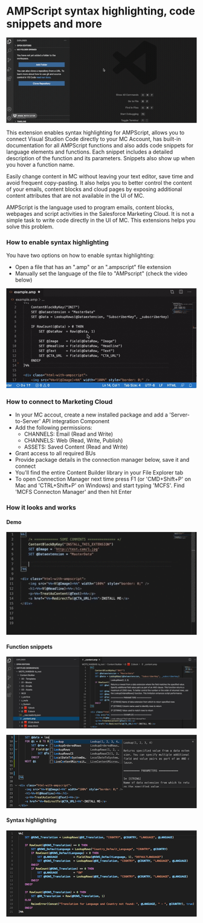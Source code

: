 # AMPScript syntax highlighting, code snippets and more

![AMPScript](https://raw.githubusercontent.com/Bizcuit/vscode-ampscript/master/images/mcfs.gif)

This extension enables syntax highlighting for AMPScript, allows you to connect Visual Studion Code directly to your MC Account, has built-in documentation for all AMPScript functions and also adds code snippets for language elements and functions. Each snippet includes a detailed description of the function and its parameters. Snippets also show up when you hover a function name.

Easily change content in MC without leaving your text editor, save time and avoid frequent copy-pasting. It also helps you to better control the content of your emails, content blocks and cloud pages by exposing additional content attributes that are not available in the UI of MC.

AMPScript is the language used to program emails, content blocks, webpages and script activities in the Salesforce Marketing Cloud. It is not a simple task to write code directly in the UI of MC. This extensions helps you solve this problem.


### How to enable syntax highlighting

You have two options on how to enable syntax highlighting:

* Open a file that has an ".amp" or an ".ampscript" file extension
* Manually set the language of the file to "AMPscript" (check the video below)

![AMPScript](https://raw.githubusercontent.com/Bizcuit/vscode-ampscript/master/images/screenshot_video_howto.gif)


### How to connect to Marketing Cloud

* In your MC accout, create a new installed package and add a 'Server-to-Server' API integration Component
* Add the following permissions:
	* CHANNELS: Email (Read and Write)
	* CHANNELS: Web (Read, Write, Publish)
	* ASSETS: Saved Content (Read and Write)
* Grant access to all required BUs
* Provide package details in the connection manager below, save it and connect
* You'll find the entire Content Builder library in your File Explorer tab
* To open Connection Manager next time press F1 (or 'CMD+Shift+P' on Mac and 'CTRL+Shift+P' on Windows) and start typing 'MCFS'. Find 'MCFS Connecton Manager' and then hit Enter


### How it looks and works

#### Demo

![Demo](https://raw.githubusercontent.com/Bizcuit/vscode-ampscript/master/images/screenshot_video.gif)

#### Function snippets 

![Hover snippets](https://raw.githubusercontent.com/Bizcuit/vscode-ampscript/master/images/screenshot_hoversnippets.jpg)

![Function snippets](https://raw.githubusercontent.com/Bizcuit/vscode-ampscript/master/images/screenshot_snippets.png)

#### Syntax highlighting

![Syntax highlighting](https://raw.githubusercontent.com/Bizcuit/vscode-ampscript/master/images/screenshot.png)
